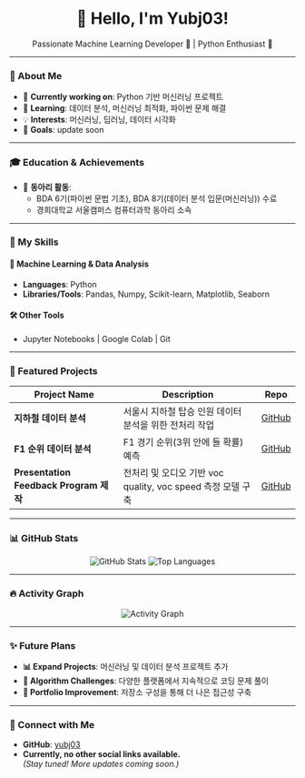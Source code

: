 <h1 align="center">👋 Hello, I'm Yubj03!</h1>

<p align="center">
  Passionate Machine Learning Developer 🚀 | Python Enthusiast 🐍  
</p>

---

### 🌟 About Me
- 🔭 **Currently working on**: Python 기반 머신러닝 프로젝트
- 🌱 **Learning**: 데이터 분석, 머신러닝 최적화, 파이썬 문제 해결
- 💡 **Interests**: 머신러닝, 딥러닝, 데이터 시각화
- 🎯 **Goals**: update soon

---

### 🎓 Education & Achievements
- 🏢 **동아리 활동**:  
  - BDA 6기(파이썬 문법 기초), BDA 8기(데이터 분석 입문(머신러닝)) 수료  
  - 경희대학교 서울캠퍼스 컴퓨터과학 동아리 소속

---

### 🚀 My Skills
#### 🧠 Machine Learning & Data Analysis
- **Languages**: Python
- **Libraries/Tools**: Pandas, Numpy, Scikit-learn, Matplotlib, Seaborn

#### 🛠️ Other Tools
- Jupyter Notebooks | Google Colab | Git

---

### 📂 Featured Projects
| **Project Name**         | **Description**                                      | **Repo**                                  |
|---------------------------|-----------------------------------------------------|-------------------------------------------|
| **지하철 데이터 분석**  | 서울시 지하철 탑승 인원 데이터 분석을 위한 전처리 작업 | [GitHub](https://github.com/yubj03/subway_data) |
| **F1 순위 데이터 분석**  | F1 경기 순위(3위 안에 들 확률) 예측 | [GitHub](https://github.com/ahn-taegeon/KHU_F1) |
| **Presentation Feedback Program 제작**  | 전처리 및 오디오 기반 voc quality, voc speed 측정 모델 구축 | [GitHub](https://github.com/yubj03/Presentation_Feedback_Program) |

---

### 📊 GitHub Stats
<p align="center">
  <img src="https://github-readme-stats.vercel.app/api?username=yubj03&show_icons=true&theme=radical" alt="GitHub Stats" />
  <img src="https://github-readme-stats.vercel.app/api/top-langs/?username=yubj03&layout=compact&theme=radical" alt="Top Languages" />
</p>

---

### 🔥 Activity Graph
<p align="center">
  <img src="https://github-readme-activity-graph.vercel.app/graph?username=yubj03&theme=radical" alt="Activity Graph" />
</p>

---

### ✨ Future Plans
- **📊 Expand Projects**: 머신러닝 및 데이터 분석 프로젝트 추가
- **📖 Algorithm Challenges**: 다양한 플랫폼에서 지속적으로 코딩 문제 풀이
- **🌟 Portfolio Improvement**: 저장소 구성을 통해 더 나은 접근성 구축

---

### 🤝 Connect with Me
- **GitHub**: [yubj03](https://github.com/yubj03)
- **Currently, no other social links available.**  
  *(Stay tuned! More updates coming soon.)*
